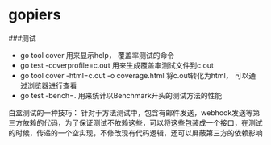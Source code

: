 # gopiers



###测试

- go tool cover 用来显示help， 覆盖率测试的命令
- go test -coverprofile=c.out  用来生成覆盖率测试文件到c.out
- go tool cover -html=c.out -o coverage.html 将c.out转化为html， 可以通过浏览器进行查看
- go test -bench=. 用来统计以Benchmark开头的测试方法的性能

白盒测试的一种技巧： 针对于方法测试中，包含有邮件发送，webhook发送等第三方依赖的代码，为了保证测试不依赖这些，可以将这些包装成一个接口，在测试的时候，传递的一个空实现，不修改现有代码逻辑，还可以屏蔽第三方的依赖影响

